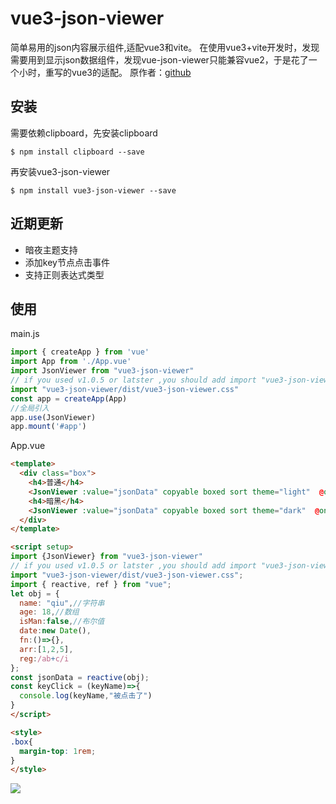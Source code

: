 # vue3-json-viewer

简单易用的json内容展示组件,适配vue3和vite。
在使用vue3+vite开发时，发现需要用到显示json数据组件，发现vue-json-viewer只能兼容vue2，于是花了一个小时，重写的vue3的适配。
原作者：[github](https://github.com/chenfengjw163/vue-json-viewer)

## 安装

需要依赖clipboard，先安装clipboard

```
$ npm install clipboard --save
```

再安装vue3-json-viewer

```
$ npm install vue3-json-viewer --save
```
## 近期更新
- 暗夜主题支持
- 添加key节点点击事件
- 支持正则表达式类型
  
## 使用

main.js

```js
import { createApp } from 'vue'
import App from './App.vue'
import JsonViewer from "vue3-json-viewer"
// if you used v1.0.5 or latster ,you should add import "vue3-json-viewer/dist/index.css"
import "vue3-json-viewer/dist/vue3-json-viewer.css"
const app = createApp(App)
//全局引入
app.use(JsonViewer)
app.mount('#app')
```

App.vue

``` html
<template>
  <div class="box">
    <h4>普通</h4>
    <JsonViewer :value="jsonData" copyable boxed sort theme="light"  @onKeyClick="keyClick"/>
    <h4>暗黑</h4>
    <JsonViewer :value="jsonData" copyable boxed sort theme="dark"  @onKeyClick="keyClick"/>
  </div>
</template>

<script setup>
import {JsonViewer} from "vue3-json-viewer"
// if you used v1.0.5 or latster ,you should add import "vue3-json-viewer/dist/index.css"
import "vue3-json-viewer/dist/vue3-json-viewer.css";
import { reactive, ref } from "vue";
let obj = {
  name: "qiu",//字符串
  age: 18,//数组
  isMan:false,//布尔值
  date:new Date(),
  fn:()=>{},
  arr:[1,2,5],
  reg:/ab+c/i
};
const jsonData = reactive(obj);
const keyClick = (keyName)=>{
  console.log(keyName,"被点击了")
}
</script>

<style>
.box{
  margin-top: 1rem;
}
</style>

```

![](./img/demo.png)